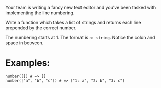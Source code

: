 Your team is writing a fancy new text editor and you've been tasked with implementing the line numbering.

Write a function which takes a list of strings and returns each line prepended by the correct number.

The numbering starts at 1. The format is ```n: string```. Notice the colon and space in between.


# Examples:

```
number([]) # => []
number(["a", "b", "c"]) # => ["1: a", "2: b", "3: c"]
```

